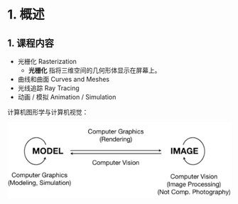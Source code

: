 # 1. 概述

## 1. 课程内容

- 光栅化 Rasterization
  - **光栅化** 指将三维空间的几何形体显示在屏幕上。
- 曲线和曲面 Curves and Meshes
- 光线追踪 Ray Tracing
- 动画 / 模拟 Animation / Simulation

计算机图形学与计算机视觉：

![计算机图形学与计算机视觉](../pic/computerGraphics%26Vision.png)
